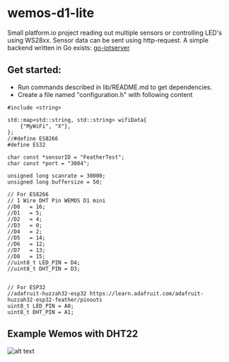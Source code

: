 # wemos-d1-lite
Small platform.io project reading out multiple sensors or controlling LED's using WS28xx.
Sensor data can be sent using http-request. A simple backend written in Go exists:
[go-iotserver](https://github.com/pat-rohn/go-iotedge)

## Get started:
- Run commands described in lib/README.md to get dependencies.
- Create a file named "configuration.h" with following content

```
#include <string>

std::map<std::string, std::string> wifiData{
    {"MyWiFi", "X"},
};
//#define ES8266
#define ES32

char const *sensorID = "FeatherTest";
char const *port = "3004";

unsigned long scanrate = 30000;
unsigned long buffersize = 50;

// For ES8266
// 1 Wire DHT Pin WEMOS D1 mini
//D0   = 16;
//D1   = 5;
//D2   = 4;
//D3   = 0;
//D4   = 2;
//D5   = 14;
//D6   = 12;
//D7   = 13;
//D8   = 15;
//uint8_t LED_PIN = D4;
//uint8_t DHT_PIN = D3;


// For ESP32
//adafruit-huzzah32-esp32 https://learn.adafruit.com/adafruit-huzzah32-esp32-feather/pinouts
uint8_t LED_PIN = A0;
uint8_t DHT_PIN = A1;
```

## Example Wemos with DHT22
![alt text](https://raw.githubusercontent.com/pat-rohn/wemos-d1-lite/main/wemosd1dht22.png)
